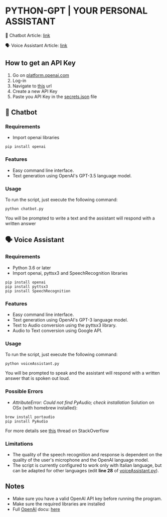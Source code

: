# PYTHON-GPT | YOUR PERSONAL ASSISTANT

:robot:	Chatbot Article: [link](https://enricolacchin.com/chatgpt-python/)

:speaking_head: Voice Assistant Article: [link](https://enricolacchin.com/voice-assistant-python/)

## How to get an API Key
1. Go on [platform.openai.com](https://platform.openai.com/)
2. Log-in
3. Navigate to [this](https://platform.openai.com/account/api-keys) url
4. Create a new API Key
5. Paste you API Key in the [secrets.json](./secrets_nokey.json) file

## :robot: Chatbot
### Requirements
* Import openai libraries

```
pip install openai
```

### Features
* Easy command line interface.
* Text generation using OpenAI's GPT-3.5 language model.

### Usage
To run the script, just execute the following command:

```
python chatbot.py
```

You will be prompted to write a text and the assistant will respond with a written answer

## 	:speaking_head: Voice Assistant
### Requirements
* Python 3.6 or later
* Import openai, pyttsx3 and SpeechRecognition libraries 

```
pip install openai
pip install pyttsx3
pip install SpeechRecognition
```

### Features
* Easy command line interface.
* Text generation using OpenAI's GPT-3 language model.
* Text to Audio conversion using the pyttsx3 library.
* Audio to Text conversion using Google API.

### Usage
To run the script, just execute the following command:

```
python voiceAssistant.py
```

You will be prompted to speak and the assistant will respond with a written answer that is spoken out loud.

### Possible Errors
* *AttributeError: Could not find PyAudio; check installation*
Solution on OSx (with homebrew installed):

```
brew install portaudio
pip install PyAudio
```

For more details see [this](https://stackoverflow.com/questions/47121382/could-not-find-pyaudio-check-installation-in-mac) thread on StackOverflow

### Limitations
* The quality of the speech recognition and response is dependent on the quality of the user's microphone and the OpenAI language model.
* The script is currently configured to work only with Italian language, but can be adapted for other languages (edit **line 28** of [voiceAssistant.py](./voiceAssistant/voiceAssistant.py)).
  
## Notes
* Make sure you have a valid OpenAI API key before running the program.
* Make sure the required libraries are installed
* Full [OpenAI](https://openai.com) docu: [here](https://platform.openai.com/docs/guides/chat)

